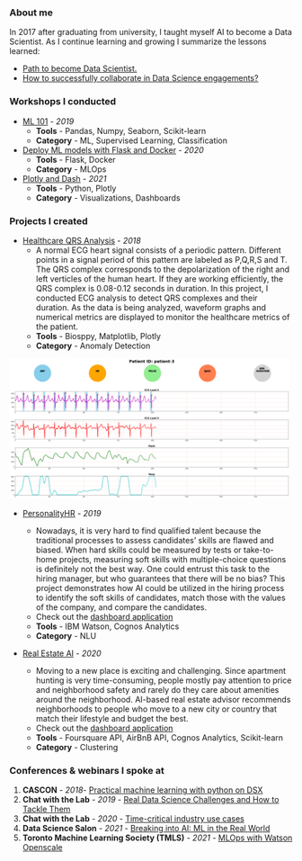 ### About me
In 2017 after graduating from university, I taught myself AI to become a Data Scientist. As I continue learning and growing I summarize the lessons learned:
- [Path to become Data Scientist.]()
- [How to successfully collaborate in Data Science engagements?](https://safuras.notion.site/How-to-collaborate-in-DS-project-843e95410051486d9e8c906bd630b04f)

### Workshops I conducted
- [ML 101](https://github.com/ssuleyma/ML101_Workshop) - <i>2019</i>
  - **Tools** - Pandas, Numpy, Seaborn, Scikit-learn
  - **Category** - ML, Supervised Learning, Classification
- [Deploy ML models with Flask and Docker](https://github.com/ssuleyma/Flask_Docker_Tutorial) - <i>2020</i>
  - **Tools** - Flask, Docker
  - **Category** - MLOps
- [Plotly and Dash](https://github.com/ssuleyma/Plotly-Dash-Tutorial) - <i>2021</i>
  - **Tools** - Python, Plotly
  - **Category** - Visualizations, Dashboards

### Projects I created
- [Healthcare QRS Analysis](https://github.com/ssuleyma/Healthcare-QRS) - <i>2018</i>
  - A normal ECG heart signal consists of a periodic pattern. Different points in a signal period of this pattern are labeled as P,Q,R,S and T. The QRS complex corresponds to the depolarization of the right and left verticles of the human heart. If they are working efficiently, the QRS complex is 0.08-0.12 seconds in duration. In this project, I conducted ECG analysis to detect QRS complexes and their duration. As the data is being analyzed, waveform graphs and numerical metrics are displayed to monitor the healthcare metrics of the patient.
  - **Tools** - Biosppy, Matplotlib, Plotly
  - **Category** - Anomaly Detection
 <img src="https://github.com/mlhubca/lab/blob/master/eventstore/animation.gif?raw=true" alt="ECG plot" width="500">
 
- [PersonalityHR](https://github.com/ssuleyma/PersonalityHR) - <i>2019</i>
  - Nowadays, it is very hard to find qualified talent because the traditional processes to assess candidates’ skills are flawed and biased. When hard skills could be measured by tests or take-to-home projects, measuring soft skills with multiple-choice questions is definitely not the best way. One could entrust this task to the hiring manager, but who guarantees that there will be no bias? This project demonstrates how AI could be utilized in the hiring process to identify the soft skills of candidates, match those with the values of the company, and compare the candidates.
  - Check out the [dashboard application](https://dataplatform.cloud.ibm.com/dashboards/4e72ca8a-3519-4627-ac7c-d94493fa1e66/view/5f67dc1621a93d904ec3dce407cc2d507c362759b3bbd152d3d67b4906357697f36a1a93c82d480fd916036af6ef170dc9)
  - **Tools** - IBM Watson, Cognos Analytics
  - **Category** - NLU
  
- [Real Estate AI](https://github.com/ssuleyma/RealEstateAI) - <i>2020</i> 
  - Moving to a new place is exciting and challenging. Since apartment hunting is very time-consuming, people mostly pay attention to price and neighborhood safety and rarely do they care about amenities around the neighborhood. AI-based real estate advisor recommends neighborhoods to people who move to a new city or country that match their lifestyle and budget the best.
  - Check out the [dashboard application](https://dataplatform.cloud.ibm.com/dashboards/0b822704-5deb-48be-8133-1fb4c4f0c231/view/771bdc7e3b962b944fe2bde407cb28552e31255fb3bb815182d77b490c327997a86f1490c87a4909d3125432f5ed150cce)
  - **Tools** - Foursquare API, AirBnB API, Cognos Analytics, Scikit-learn
  - **Category** - Clustering

### Conferences & webinars I spoke at
1. **CASCON** - <i>2018</i>- [Practical machine learning with python on DSX](https://dblp.org/pid/235/7932.html)
2. **Chat with the Lab** - <i>2019</i> - [Real Data Science Challenges and How to Tackle Them](https://event.on24.com/eventRegistration/EventLobbyServlet?target=reg20.jsp&referrer=&eventid=2160039&sessionid=1&key=1E3A1C59DB46D3DD03B230A94781E9BC&regTag=&sourcepage=register)
3. **Chat with the Lab** - <i>2020</i> - [Time-critical industry use cases](https://community.ibm.com/community/user/datascience/communities/community-home/digestviewer/viewthread?GroupId=2749&MessageKey=26b7031e-09b5-4570-9f72-3dfe41c811a2&CommunityKey=f1c2cf2b-28bf-4b68-8570-b239473dcbbc&tab=digestviewer#bm26b7031e-09b5-4570-9f72-3dfe41c811a2)
4. **Data Science Salon** - <i>2021</i> -  [Breaking into AI: ML in the Real World](https://info.datascience.salon/breaking-into-ai-ml-in-the-real-world)
5. **Toronto Machine Learning Society (TMLS)** - <i>2021</i> - [MLOps with Watson Openscale](https://mlopsworld.com/about-us/)
